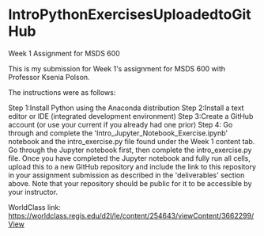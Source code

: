 # IntroPythonExercisesUploadedtoGitHub
Week 1 Assignment for MSDS 600

This is my submission for Week 1's assignment for MSDS 600 with Professor Ksenia Polson.  

The instructions were as follows:  

Step 1:Install Python using the Anaconda distribution
Step 2:Install a text editor or IDE (integrated development environment)
Step 3:Create a GitHub account (or use your current if you already had one prior) 
Step 4: Go through and complete the 'Intro_Jupyter_Notebook_Exercise.ipynb' notebook and the intro_exercise.py file found under the Week 1 content tab.
Go through the Jupyter notebook first, then complete the intro_exercise.py file.  Once you have completed the Jupyter notebook and fully run all cells, upload this to a new GitHub repository and include the link to this repository in your assignment submission as described in the 'deliverables' section above.  Note that your repository should be public for it to be accessible by your instructor.

WorldClass link: https://worldclass.regis.edu/d2l/le/content/254643/viewContent/3662299/View
